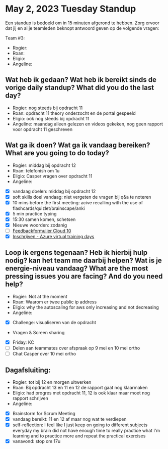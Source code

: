 # May 2, 2023 Tuesday Standup

Een standup is bedoeld om in 15 minuten afgerond te hebben. Zorg ervoor dat jij en al je teamleden beknopt antwoord geven op de volgende vragen:

Team #3:

- Rogier:
- Roan:
- Eligio:
- Angeline:

## Wat heb ik gedaan? Wat heb ik bereikt sinds de vorige daily standup? What did you do the last day?

- Rogier: nog steeds bij opdracht 11
- Roan: opdracht 11 theory onderzocht en de portal gespeeld
- Eligio: ook nog steeds bij opdracht 11
- Angeline: maandag alleen gelezen en videos gekeken, nog geen rapport voor opdracht 11 geschreven

## Wat ga ik doen? Wat ga ik vandaag bereiken? What are you going to do today?

- Rogier: middag bij opdracht 12
- Roan: telefonish om 1u
- Eligio: Casper vragen over opdracht 11
- Angeline:
- [x] vandaag doelen: middag bij opdracht 12
- [x] soft skills doel vandaag: niet vergeten de vragen bij q&a te noteren
- [x] 10 mins before the first meeting: acive recalling with the use of flashcards/quizlet/brainscape/anki
- [x] 5 min practice typing
- [x] 15:30 samen komen, schetsen
- [x] Nieuwe woorden: zodanig
- [ ] [Feedbackformulier Cloud 10](https://docs.google.com/forms/d/e/1FAIpQLSf63hXidEpCTNu0h5_Td7hoVbuVnxeZ3pk_iuI2zBhHcKZnxw/viewform)
- [x] [Inschrijven - Azure virtual training days](https://events.microsoft.com/en-us/allevents/?product=Azure&language=English&clientTimeZone=1&format=Digital&search=Microsoft%20Azure%20Virtual%20Training%20Day:%20Fundamentals?isSharedInLocalViewMode=false?timeperiod=all?query=azure%20virtual%20training%20days%20administrator%20fundamentals?category=Online)

## Loop ik ergens tegenaan? Heb ik hierbij hulp nodig? kan het team me daarbij helpen? Wat is je energie-niveau vandaag? What are the most pressing issues you are facing? And do you need help?

- Rogier: Not at the moment
- Roan: Waarom er twee public ip address
- Eligio: why the autoscaling for aws only increasing and not decreasing
- Angeline:
- [x] Challenge: visualiseren van de opdracht
- Vragen & Screen sharing
- [x] Friday: KC
- [ ] Delen aan teammates over afspraak op 9 mei en 10 mei ortho
- [ ] Chat Casper over 10 mei ortho

## Dagafsluiting:

- Rogier: tot bij 12 en morgen uitwerken
- Roan: Bij opdracht 13 en 11 en 12 de rapport gaat nog klaarmaken
- Eligio: had progres met opdracht 11, 12 is ook klaar maar moet nog rapport schrijven
- Angeline:
- [x] Brainstorm for Scrum Meeting
- [x] vandaag bereikt: 11 en 12 af maar nog wat te verdiepen
- [x] self-reflection: I feel like I just keep on going to different subjects everyday my brain did not have enough time to really practice what I'm learning and to practice more and repeat the practical exercises
- [x] vanavond: stop om 17u
